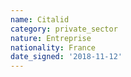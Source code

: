 ```yaml
---
name: Citalid
category: private_sector
nature: Entreprise
nationality: France
date_signed: '2018-11-12'
---
```

    